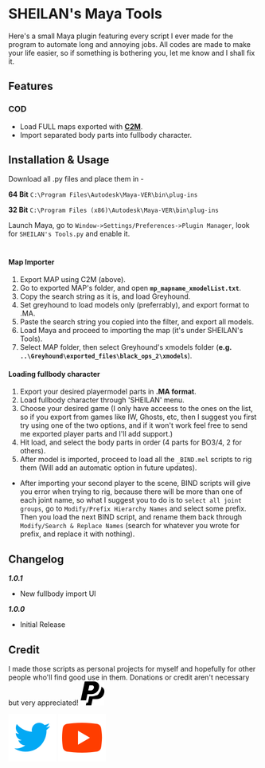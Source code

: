 # SHEILAN's Maya Tools
Here's a small Maya plugin featuring every script I ever made for the program to automate long and annoying jobs.
All codes are made to make your life easier, so if something is bothering you, let me know and I shall fix it.


## Features

### COD
* Load FULL maps exported with [**C2M**](https://github.com/sheilan102/C2M).
* Import separated body parts into fullbody character.


## Installation & Usage

Download all .py files and place them in -

**64 Bit** `C:\Program Files\Autodesk\Maya-VER\bin\plug-ins`

**32 Bit** `C:\Program Files (x86)\Autodesk\Maya-VER\bin\plug-ins`

Launch Maya, go to `Window->Settings/Preferences->Plugin Manager`, look for `SHEILAN's Tools.py` and enable it.

#

#### Map Importer

1. Export MAP using C2M (above).
2. Go to exported MAP's folder, and open **`mp_mapname_xmodelList.txt`**.
3. Copy the search string as it is, and load Greyhound.
5. Set greyhound to load models only (preferrably), and export format to .MA.
6. Paste the search string you copied into the filter, and export all models.
7. Load Maya and proceed to importing the map (it's under SHEILAN's Tools).
8. Select MAP folder, then select Greyhound's xmodels folder (**e.g. `..\Greyhound\exported_files\black_ops_2\xmodels`**).


#### Loading fullbody character
1. Export your desired playermodel parts in **.MA format**.
2. Load fullbody character through 'SHEILAN' menu.
3. Choose your desired game (I only have acceess to the ones on the list, so if you export from games like IW, Ghosts, etc, then I suggest you first try using one of the two options, and if it won't work feel free to send me exported player parts and I'll add support.)
4. Hit load, and select the body parts in order (4 parts for BO3/4, 2 for others).
5. After model is imported, proceed to load all the `_BIND.mel` scripts to rig them (Will add an automatic option in future updates).

* After importing your second player to the scene, BIND scripts will give you error when trying to rig, because there will be more than one of each joint name, so what I suggest you to do is to `select all joint groups`, go to `Modify/Prefix Hierarchy Names` and select some prefix. Then you load the next BIND script, and rename them back through `Modify/Search & Replace Names` (search for whatever you wrote for prefix, and replace it with nothing).

## Changelog

***1.0.1***
* New fullbody import UI

***1.0.0***

* Initial Release

## Credit
I made those scripts as personal projects for myself and hopefully for other people who'll find good use in them.
Donations or credit aren't necessary but very appreciated! [![paypal](images/icon_paypal.svg)](https://paypal.me/ksheilan)

[![twitter](images/icon_twitter.svg)](https://twitter.com/SHEILANff)   [![youtube](images/icon_youtube.svg)](https://www.youtube.com/user/kalaboKKz)
